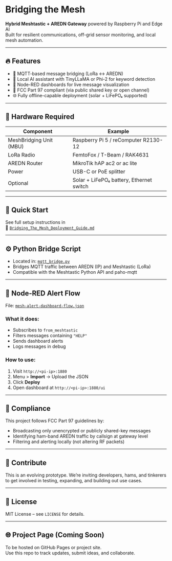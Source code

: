 # Bridging the Mesh

**Hybrid Meshtastic + AREDN Gateway** powered by Raspberry Pi and Edge AI  
Built for resilient communications, off-grid sensor monitoring, and local mesh automation.

---

## 🔥 Features

- 🔄 MQTT-based message bridging (LoRa ↔ AREDN)
- 🧠 Local AI assistant with TinyLLaMA or Phi-2 for keyword detection
- 🧰 Node-RED dashboards for live message visualization
- 📡 FCC Part 97 compliant (via public shared key or open channel)
- 🌐 Fully offline-capable deployment (solar + LiFePO₄ supported)

---

## 🧱 Hardware Required

| Component | Example |
|----------|--------|
| MeshBridging Unit (MBU) | Raspberry Pi 5 / reComputer R2130-12 |
| LoRa Radio | FemtoFox / T-Beam / RAK4631 |
| AREDN Router | MikroTik hAP ac2 or ac lite |
| Power | USB-C or PoE splitter |
| Optional | Solar + LiFePO₄ battery, Ethernet switch |

---

## 🚀 Quick Start

See full setup instructions in  
📄 [`Bridging_The_Mesh_Deployment_Guide.md`](Bridging_The_Mesh_Deployment_Guide.md)

---

## ⚙️ Python Bridge Script

- Located in: [`mqtt_bridge.py`](mqtt_bridge.py)
- Bridges MQTT traffic between AREDN (IP) and Meshtastic (LoRa)
- Compatible with the Meshtastic Python API and paho-mqtt

---

## 🧰 Node-RED Alert Flow

File: [`mesh-alert-dashboard-flow.json`](mesh-alert-dashboard-flow.json)

### What it does:
- Subscribes to `from_meshtastic`
- Filters messages containing `"HELP"`
- Sends dashboard alerts
- Logs messages in debug

### How to use:
1. Visit `http://<pi-ip>:1880`
2. Menu > **Import** → Upload the JSON
3. Click **Deploy**
4. Open dashboard at `http://<pi-ip>:1880/ui`

---

## 🔐 Compliance

This project follows FCC Part 97 guidelines by:
- Broadcasting only unencrypted or publicly shared-key messages
- Identifying ham-band AREDN traffic by callsign at gateway level
- Filtering and alerting locally (not altering RF packets)

---

## 🤝 Contribute

This is an evolving prototype. We’re inviting developers, hams, and tinkerers to get involved in testing, expanding, and building out use cases.

---

## 📄 License

MIT License – see `LICENSE` for details.

---

## 🌐 Project Page (Coming Soon)

To be hosted on GitHub Pages or project site.  
Use this repo to track updates, submit ideas, and collaborate.

